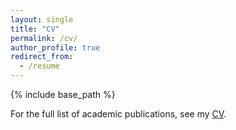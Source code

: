 ```yaml
---
layout: single
title: "CV"
permalink: /cv/
author_profile: true
redirect_from:
  - /resume
---
```


{% include base_path %}

For the full list of academic publications, see my [CV](https://drive.google.com/file/d/1IYXJRUwy7hNbqyCO7AoodE2CCRd4OT09/view?usp=sharing).


